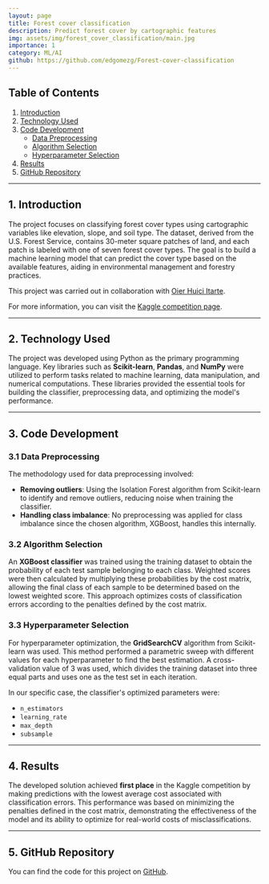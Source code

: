 ```yaml
---
layout: page
title: Forest cover classification
description: Predict forest cover by cartographic features
img: assets/img/forest_cover_classification/main.jpg
importance: 1
category: ML/AI
github: https://github.com/edgomezg/Forest-cover-classification
---
```

## Table of Contents
1. [Introduction](#1-introduction)
2. [Technology Used](#2-technology-used)
3. [Code Development](#3-code-development)
   - [Data Preprocessing](#31-data-preprocessing)
   - [Algorithm Selection](#32-algorithm-selection)
   - [Hyperparameter Selection](#33-hyperparameter-selection)
4. [Results](#4-results)
5. [GitHub Repository](#5-github-repository)

---

## 1. Introduction
The project focuses on classifying forest cover types using cartographic variables like elevation, slope, and soil type. The dataset, derived from the U.S. Forest Service, contains 30-meter square patches of land, and each patch is labeled with one of seven forest cover types. The goal is to build a machine learning model that can predict the cover type based on the available features, aiding in environmental management and forestry practices.

This project was carried out in collaboration with [Oier Huici Itarte](https://oierhuici.github.io/).

For more information, you can visit the [Kaggle competition page](https://www.kaggle.com/competitions/clasif-cubiertas-forestales).

---

## 2. Technology Used
The project was developed using Python as the primary programming language. Key libraries such as **Scikit-learn**, **Pandas**, and **NumPy** were utilized to perform tasks related to machine learning, data manipulation, and numerical computations. These libraries provided the essential tools for building the classifier, preprocessing data, and optimizing the model's performance.

---

## 3. Code Development

### 3.1 Data Preprocessing
The methodology used for data preprocessing involved:
- **Removing outliers**: Using the Isolation Forest algorithm from Scikit-learn to identify and remove outliers, reducing noise when training the classifier.
- **Handling class imbalance**: No preprocessing was applied for class imbalance since the chosen algorithm, XGBoost, handles this internally.

### 3.2 Algorithm Selection
An **XGBoost classifier** was trained using the training dataset to obtain the probability of each test sample belonging to each class. Weighted scores were then calculated by multiplying these probabilities by the cost matrix, allowing the final class of each sample to be determined based on the lowest weighted score. This approach optimizes costs of classification errors according to the penalties defined by the cost matrix.

### 3.3 Hyperparameter Selection
For hyperparameter optimization, the **GridSearchCV** algorithm from Scikit-learn was used. This method performed a parametric sweep with different values for each hyperparameter to find the best estimation. A cross-validation value of 3 was used, which divides the training dataset into three equal parts and uses one as the test set in each iteration.

In our specific case, the classifier's optimized parameters were:
- `n_estimators`
- `learning_rate`
- `max_depth`
- `subsample`

---

## 4. Results
The developed solution achieved **first place** in the Kaggle competition by making predictions with the lowest average cost associated with classification errors. This performance was based on minimizing the penalties defined in the cost matrix, demonstrating the effectiveness of the model and its ability to optimize for real-world costs of misclassifications.

---

## 5. GitHub Repository
You can find the code for this project on [GitHub](https://github.com/edgomezg/Forest-cover-classification).